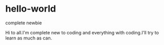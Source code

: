 # hello-world
complete newbie

Hi to all.I'm complete new to coding and everything with coding.I'll try to learn as much as can.
